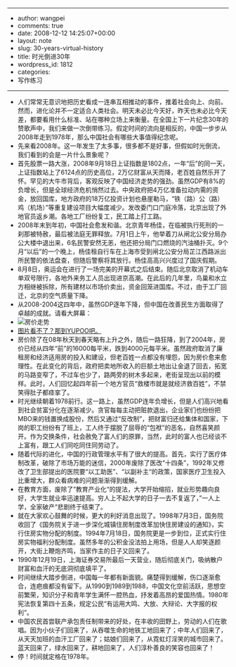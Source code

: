 - --
- author: wangpei
- comments: true
- date: 2008-12-12 14:25:07+00:00
- layout: note
- slug: 30-years-virtual-history
- title: 时光倒进30年
- wordpress_id: 1812
- categories:
- 写作练习
- --
- 人们常常无意识地把历史看成一连串互相推动的事件，推着社会向上、向前。然而，进化论并不一定适合人类社会。明天未必比今天好，昨天也未必比今天差，都要看用什么标准、站在哪种立场上来衡量。在全国上下一片纪念30年的赞歌声中，我们来做一次倒带练习。假定时间的流向是相反的，中国一步步从2008年走到1978年，那么中国社会有哪些大事值得纪念呢。
- 先来看2008年。这一年发生了太多事，很多都不是好事，但假如时光倒流，我们看到的会是一片什么景象呢？
- 首先股票一路大涨，2008年9月18日上证指数是1802点，一年“后”的同一天，上证指数站上了6124点的历史高位，2万亿财富从天而降，老百姓自然乐开了怀。罕见的大牛市背后，客观反映了中国经济走势的强劲。虽然GDP有8%的负增长，但是全球经济危机悄然过去。中央政府把4万亿准备拉动内需的资金，放回国库，地方政府的18万亿投资计划也悬崖勒马，“铁（路）公（路）鸡（机场）”等重复建设项目大幅度减少。发改委门口门庭冷落，北京出现了外地官员返乡潮。各地工厂纷纷复工，民工踏上打工路。
- 2008年末到年初，中国社会愈发和谐。北京青年杨佳，在临被执行死刑的一刹那被特赦，最后被法庭无罪释放。7月1日上午，他举着刀从闸北公安分局办公大楼中退出来，6名民警安然无恙，他还把分局门口燃烧的汽油桶扑灭。9个月“以后”的一个晚上，杨佳租自行车在上海市受到闸北公安分局芷江西路派出所民警的依法盘查，但随后警察将其放行。杨佳高高兴兴度过了国庆假期。
- 8月8日，奥运会在进行了一场完美的开幕式之后结束。随后北京取消了机动车单双号限行，各地外来务工人员出现进京高潮。在此后的几年里，鸟巢和水立方相继被拆除，所有建材以市场价卖出，资金回笼进国库。不过，由于工厂回迁，北京的空气质量下降。
- 从2008-2004这四年中，虽然GDP逐年下降，但中国在改善民生方面取得了卓越的成就。请看大屏幕：
- ![房价走势](http://farm4.static.flickr.com/3138/3113016244_3b59c17236.jpg?v=0)
- [图片看不了？那到YUPOO吧。](http://www.yupoo.com/photos/view?id=ff8080811e2917e6011e2b6f76644002)
- 房价除了在08年秋天到春天略有上升之外，随后一路狂降，到了2004年，房价已经从四年“前”的16000每平米，跌到4000元每平米。虽然政府取消了廉租房和经济适用房的投入和建设，但老百姓一点都没有埋怨，因为房价愈来愈理性。在此变化的背后，政府把卖地所收入的巨额土地出让金退了回去，拓宽的马路变窄了，不过车也少了，路两旁的树木多起来，老街呈现出以前的模样。此时，人们回忆起四年前一个地方官员“救楼市就是就经济救百姓”，不禁笑得肚子都痉挛了。
- 时光继续朝着1978前行。这一路上，虽然GDP连年负增长，但是人们高兴地看到社会贫富分化在逐渐减少。贪官每每主动把赃款退出，企业家们也纷纷把MBO来的钱置换成股份，然后又通过“反改制”，把财富归还给集体和国家，下岗的职工纷纷有了班上，工人终于摆脱了屈辱的“包袱”的恶名，自然喜笑颜开。作为交换条件，社会赦免了富人们的原罪，当然，此时的富人也已经谈不上富有，跟工人们同吃同住同劳动了。
- 随着代际的进化，中国的行政管理水平有了很大的提高。首先，实行了医疗体制改革，破除了市场万能的迷信，2000年废除了医改“十四条”，1992年又修改了卫生部提出的医院要“以工助医”、“以副补主“的政策，国家医疗卫生投入比重增大，群众看病难的问题渐渐得到缓解。
- 在教育方面，废除了”教育产业化“的提法，大学开始缩招，就业形势趣向良好，大学生就业率迅速提高。穷人上不起大学的日子一去不复返了，”一人上学，全家破产“悲剧终于结束了。
- 就在大家欢心鼓舞的时候，更大的利好消息出现了。1998年7月3日，国务院收回了《国务院关于进一步深化城镇住房制度改革加快住房建设的通知》，实行住房实物分配的制度。1994年7月18日，国务院更是一步到位，正式实行住房实物福利分配制度。虽然多年的公积金没法拍上用场，但是人人却笑逐颜开，大街上鞭炮齐鸣，当家作主的日子又回来了。
- 1990年12月19日，上海证券交易所最后一天营业，随后彻底关门，吸纳散户财富和血汗的无底洞彻底填平了。
- 时间继续大踏步倒进，中国每一年都有新面貌。痛楚得到缓解，伤口逐渐愈合，连疤痕都没有留下。从1990到1989到1988，中国文化空前活跃，思想空前繁荣，知识分子和青年学生满怀一腔热血，抒发着高昂的爱国热情。1980年宪法恢复第四十五条，规定公民“有运用大鸣、大放、大辩论、大字报的权利”。
- 中国农民首尝联产承包责任制带来的好处，在丰收的田野上，劳动的人们在歌唱。因为小伙子们回来了，从吞噬生命的地铁工地回来了；中年人们回来了，从天天加班的血汗工厂回来了；姑娘们回来了，从霓虹灯淫笑的城市回来了。蓝天回来了，绿水回来了，耕地回来了，人们淳朴善良的笑容也回来了！
- 停！时间就定格在1978年。
